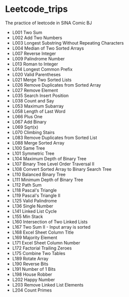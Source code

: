# Leetcode_trips
The practice of leetcode in SINA Comic BJ

- L001 Two Sum
- L002 Add Two Numbers
- L003 Longest Substring Without Repeating Characters
- L004 Median of Two Sorted Arrays
- L007 Reverse Integer
- L009 Palindrome Number
- L013 Roman to Integer
- L014 Longest Common Prefix
- L020 Valid Parentheses
- L021 Merge Two Sorted Lists
- L026 Remove Duplicates from Sorted Array
- L027 Remove Element
- L035 Search Insert Position
- L038 Count and Say
- L053 Maximum Subarray
- L058 Length of Last Word
- L066 Plus One
- L067 Add Binary
- L069 Sqrt(x)
- L070 Climbing Stairs
- L083 Remove Duplicates from Sorted List
- L088 Merge Sorted Array
- L100 Same Tree
- L101 Symmetric Tree
- L104 Maximum Depth of Binary Tree
- L107 Binary Tree Level Order Traversal II
- L108 Convert Sorted Array to Binary Search Tree
- L110 Balanced Binary Tree
- L111 Minimum Depth of Binary Tree
- L112 Path Sum
- L118 Pascal's Triangle
- L119 Pascal's Triangle II
- L125 Valid Palindrome
- L136 Single Number
- L141 Linked List Cycle
- L155 Min Stack
- L160 Intersection of Two Linked Lists
- L167 Two Sum II - Input array is sorted
- L168 Excel Sheet Column Title
- L169 Majority Element
- L171 Excel Sheet Column Number
- L172 Factorial Trailing Zeroes
- L175 Combine Two Tables
- L189 Rotate Array
- L190 Reverse Bits
- L191 Number of 1 Bits
- L198 House Robber
- L202 Happy Number
- L203 Remove Linked List Elements
- L204 Count Primes